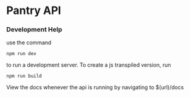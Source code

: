 # Pantry API
### Development Help
use the command
```
npm run dev
```
to run a development server.
To create a js transpiled version, run 
```
npm run build
```

View the docs whenever the api is running by navigating to $(url)/docs 